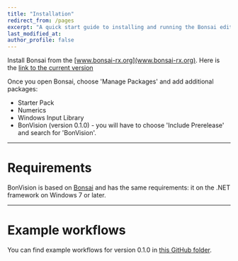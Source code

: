 ```yaml
---
title: "Installation"
redirect_from: /pages
excerpt: "A quick start guide to installing and running the Bonsai editor."
last_modified_at: 
author_profile: false
---
```


Install Bonsai from the [www.bonsai-rx.org](www.bonsai-rx.org). Here is the [link to the current version](https://bitbucket.org/horizongir/bonsai/downloads/Bonsai-2.4-preview.zip)

Once you open Bonsai, choose 'Manage Packages' and add additional packages:
* Starter Pack
* Numerics
* Windows Input Library
* BonVision (version 0.1.0) - you will have to choose 'Include Prerelease' and search for 'BonVision'. 

***
# Requirements
BonVision is based on [Bonsai](https://bonsai-rx.org//docs/installation/) and has the same requirements: it on the .NET framework on Windows 7 or later. 

***
# Example workflows

You can find example workflows for version 0.1.0 in [this GitHub folder](https://github.com/amansaleem/BonVision/tree/master/bonVision%20Examples). 
